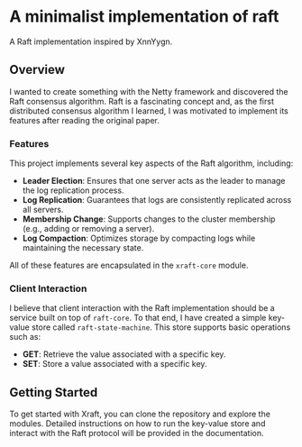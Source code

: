 # A minimalist implementation of raft

A Raft implementation inspired by XnnYygn.

## Overview

I wanted to create something with the Netty framework and discovered the Raft consensus algorithm. Raft is a fascinating concept and, as the first distributed consensus algorithm I learned, I was motivated to implement its features after reading the original paper.

### Features

This project implements several key aspects of the Raft algorithm, including:

- **Leader Election**: Ensures that one server acts as the leader to manage the log replication process.
- **Log Replication**: Guarantees that logs are consistently replicated across all servers.
- **Membership Change**: Supports changes to the cluster membership (e.g., adding or removing a server).
- **Log Compaction**: Optimizes storage by compacting logs while maintaining the necessary state.

All of these features are encapsulated in the `xraft-core` module.

### Client Interaction

I believe that client interaction with the Raft implementation should be a service built on top of `raft-core`. To that end, I have created a simple key-value store called `raft-state-machine`. This store supports basic operations such as:

- **GET**: Retrieve the value associated with a specific key.
- **SET**: Store a value associated with a specific key.

## Getting Started

To get started with Xraft, you can clone the repository and explore the modules. Detailed instructions on how to run the key-value store and interact with the Raft protocol will be provided in the documentation.

